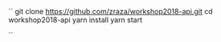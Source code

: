 ``
git clone https://github.com/zraza/workshop2018-api.git
cd workshop2018-api
yarn install
yarn start

``